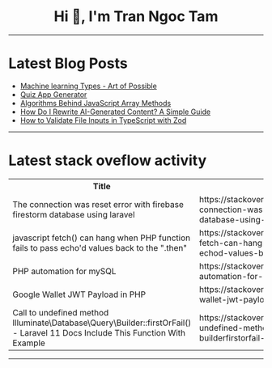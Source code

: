 <h1 align="center">Hi 👋, I'm Tran Ngoc Tam</h1>

---

# Latest Blog Posts 
<!-- BLOG-POST-LIST:START -->
- [Machine learning Types - Art of Possible](https://dev.to/lostinopensource/machine-learning-types-art-of-possible-pf2)
- [Quiz App Generator](https://dev.to/niteshoak/quiz-app-generator-53oe)
- [Algorithms Behind JavaScript Array Methods](https://dev.to/nozibul_islam_113b1d5334f/algorithms-behind-javascript-array-methods-50n9)
- [How Do I Rewrite AI-Generated Content? A Simple Guide](https://dev.to/large_line_9b5a0d754582e7/how-do-i-rewrite-ai-generated-content-a-simple-guide-2824)
- [How to Validate File Inputs in TypeScript with Zod](https://dev.to/drprime01/how-to-validate-a-file-input-with-zod-5739)
<!-- BLOG-POST-LIST:END -->

---

# Latest stack oveflow activity
<table>
  <tr><th>Title</th><th>Link</th></tr>
  <!-- STACKOVERFLOW:START --><tr><td>The connection was reset error with firebase firestorm database using laravel</td><td>https://stackoverflow.com/questions/79146939/the-connection-was-reset-error-with-firebase-firestorm-database-using-laravel</td></tr><tr><td>javascript fetch&lpar;&rpar; can hang when PHP function fails to pass echo&#39;d values back to the &quot;.then&quot;</td><td>https://stackoverflow.com/questions/79146911/javascript-fetch-can-hang-when-php-function-fails-to-pass-echod-values-back-t</td></tr><tr><td>PHP automation for mySQL</td><td>https://stackoverflow.com/questions/79146697/php-automation-for-mysql</td></tr><tr><td>Google Wallet JWT Payload in PHP</td><td>https://stackoverflow.com/questions/79146426/google-wallet-jwt-payload-in-php</td></tr><tr><td>Call to undefined method Illuminate\Database\Query\Builder::firstOrFail&lpar;&rpar; - Laravel 11 Docs Include This Function With Example</td><td>https://stackoverflow.com/questions/79145864/call-to-undefined-method-illuminate-database-query-builderfirstorfail-lara</td></tr><!-- STACKOVERFLOW:END -->
</table>

---


